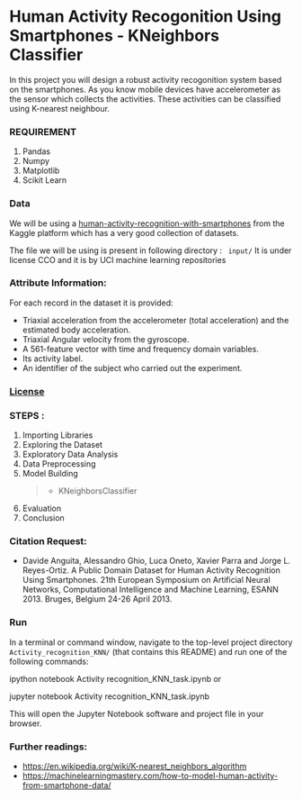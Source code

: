 # Human Activity Recogonition Using Smartphones - KNeighbors Classifier

In this project you will design a robust activity recogonition system based on the smartphones.
As you know mobile devices have accelerometer as the sensor which collects the activities.
These activities can be classified using K-nearest neighbour. 


### REQUIREMENT
1. Pandas
2. Numpy
3. Matplotlib
4. Scikit Learn

### Data
We will be using a [human-activity-recognition-with-smartphones](https://www.kaggle.com/uciml/human-activity-recognition-with-smartphones) from the Kaggle platform which has a very good collection of datasets.

The file we will be using is present in following directory :  ` input/`
It is under license CCO and it is by UCI machine learning repositories
 
### Attribute Information:

For each record in the dataset it is provided:
- Triaxial acceleration from the accelerometer (total acceleration) and the estimated body acceleration.
- Triaxial Angular velocity from the gyroscope.
- A 561-feature vector with time and frequency domain variables.
- Its activity label.
- An identifier of the subject who carried out the experiment.

### [License](https://creativecommons.org/publicdomain/zero/1.0/)

### STEPS :
1. Importing Libraries
2. Exploring the Dataset
3. Exploratory Data Analysis
4. Data Preprocessing
5. Model Building
    >* KNeighborsClassifier
6. Evaluation
7. Conclusion

### Citation Request:
- Davide Anguita, Alessandro Ghio, Luca Oneto, Xavier Parra and Jorge L. Reyes-Ortiz. A Public Domain Dataset for Human Activity Recognition Using Smartphones. 21th European Symposium on Artificial Neural Networks, Computational Intelligence and Machine Learning, ESANN 2013. Bruges, Belgium 24-26 April 2013.

### Run

In a terminal or command window, navigate to the top-level project directory ` Activity_recognition_KNN/` (that contains this README) and run one of the following commands:


ipython notebook Activity recognition_KNN_task.ipynb
or

jupyter notebook Activity recognition_KNN_task.ipynb


This will open the Jupyter Notebook software and project file in your browser.

### Further readings:
- https://en.wikipedia.org/wiki/K-nearest_neighbors_algorithm
- https://machinelearningmastery.com/how-to-model-human-activity-from-smartphone-data/
